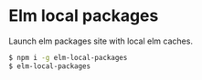 # Elm local packages

Launch elm packages site with local elm caches.

```sh
$ npm i -g elm-local-packages
$ elm-local-packages
```
